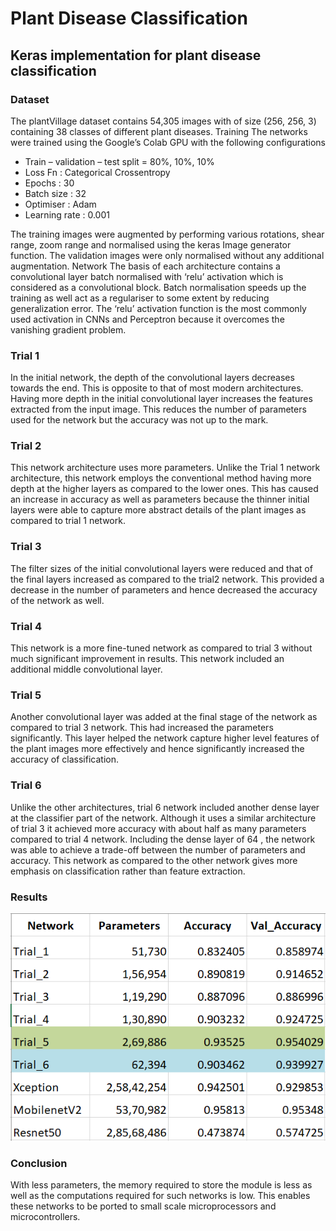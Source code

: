 # Plant Disease Classification

## Keras implementation for plant disease classification

### Dataset
The plantVillage dataset contains 54,305 images with of size (256, 256, 3) containing 38 classes of different plant diseases.
Training
The networks were trained using the Google’s Colab GPU with the following configurations
- Train – validation – test split = 80%, 10%, 10%
- Loss Fn : Categorical Crossentropy
- Epochs : 30
- Batch size : 32
- Optimiser : Adam
- Learning rate : 0.001

The training images were augmented by performing various rotations, shear range, zoom range and normalised using the keras Image generator function. The validation images were only normalised without any additional augmentation. 
Network
The basis of each architecture contains a convolutional layer batch normalised with ‘relu’ activation which is considered as a convolutional block. Batch normalisation speeds up the training as well act as a regulariser to some extent by reducing generalization error. The ‘relu’ activation function is the most commonly used activation in CNNs and Perceptron because it overcomes the vanishing gradient problem.

### Trial 1
In the initial network, the depth of the convolutional layers decreases towards the end. This is opposite to that of most modern architectures. Having more depth in the initial convolutional layer increases the features extracted from the input image. This reduces the number of parameters used for the network but the accuracy was not up to the mark.

### Trial 2
This network architecture uses more parameters. Unlike the Trial 1 network architecture, this network employs the conventional method having more depth at the higher layers as compared to the lower ones. This has caused an increase in accuracy as well as parameters because the thinner initial layers were able to capture more abstract details of the plant images as compared to trial 1 network.

### Trial 3
The filter sizes of the initial convolutional layers were reduced and that of the final layers increased as compared to the trial2 network. This provided a decrease in the number of parameters and hence decreased the accuracy of the network as well.

### Trial 4
This network is a more fine-tuned network as compared to trial 3 without much significant improvement in results. This network included an additional middle convolutional layer.

### Trial 5
Another convolutional layer was added at the final stage of the network as compared to trial 3 network. This had increased the parameters significantly. This layer helped the network capture higher level features of the plant images more effectively and hence significantly increased the accuracy of classification.

### Trial 6
Unlike the other architectures, trial 6 network included another dense layer at the classifier part of the network. Although it uses a similar architecture of trial 3 it achieved more accuracy with about half as many parameters compared to trial 4 network. Including the dense layer of 64 , the network was able to achieve a trade-off between the number of parameters and accuracy. This network as compared to the other network gives more emphasis on classification rather than feature extraction.

### Results
![Results](https://github.com/atulj6631//plant_disease_classification/blob/master/Results.png?raw=true)

### Conclusion
With less parameters, the memory required to store the module is less as well as the computations required for such networks is low. This enables these networks to be ported to small scale microprocessors and microcontrollers.

